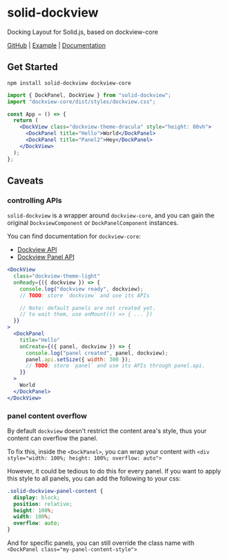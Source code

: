 # solid-dockview

Docking Layout for Solid.js, based on dockview-core

[GitHub](https://github.com/lyonbot/solid-dockview) | [Example](https://lyonbot.github.io/solid-dockview/) | [Documentation](https://lyonbot.github.io/solid-dockview/)

## Get Started

```
npm install solid-dockview dockview-core
```

```jsx
import { DockPanel, DockView } from "solid-dockview";
import "dockview-core/dist/styles/dockview.css";

const App = () => {
  return (
    <DockView class="dockview-theme-dracula" style="height: 80vh">
      <DockPanel title="Hello">World</DockPanel>
      <DockPanel title="Panel2">Hey</DockPanel>
    </DockView>
  );
};
```

## Caveats

### controlling APIs

`solid-dockview` is a wrapper around `dockview-core`, and you can gain the original `DockviewComponent` or `DockPanelComponent` instances.

You can find documentation for `dockview-core`:

- [Dockview API](https://dockview.dev/docs/components/dockview/#dockview-api)
- [Dockview Panel API](https://dockview.dev/docs/components/dockview/#dockview-panel-api)

```jsx
<DockView
  class="dockview-theme-light"
  onReady={({ dockview }) => {
    console.log("dockview ready", dockview);
    // TODO: store `dockview` and use its APIs

    // Note: default panels are not created yet.
    // to wait them, use onMount(() => { ... })
  }}
>
  <DockPanel
    title="Hello"
    onCreate={({ panel, dockview }) => {
      console.log("panel created", panel, dockview);
      panel.api.setSize({ width: 300 });
      // TODO: store `panel` and use its APIs through panel.api.
    }}
  >
    World
  </DockPanel>
</DockView>
```

### panel content overflow

By default `dockview` doesn't restrict the content area's style, thus your content can overflow the panel.

To fix this, inside the `<DockPanel>`, you can wrap your content with `<div style="width: 100%; height: 100%; overflow: auto">`

However, it could be tedious to do this for every panel. If you want to apply this style to all panels, you can add the following to your css:

```css
.solid-dockview-panel-content {
  display: block;
  position: relative;
  height: 100%;
  width: 100%;
  overflow: auto;
}
```

And for specific panels, you can still override the class name with `<DockPanel class="my-panel-content-style">`
